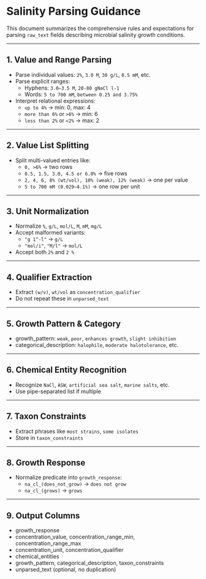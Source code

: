 # Salinity Parsing Guidance

This document summarizes the comprehensive rules and expectations for parsing `raw_text` fields describing microbial salinity growth conditions.

---

## 1. Value and Range Parsing

- Parse individual values: `2%`, `3.0 M`, `30 g/L`, `0.5 mM`, etc.
- Parse explicit ranges:
  - Hyphens: `3.0–3.5 M`, `20-80 gNaCl l-1`
  - Words: `5 to 700 mM`, `between 0.25 and 3.75%`
- Interpret relational expressions:
  - `up to 4%` → min: 0, max: 4
  - `more than 6%` or `>6%` → min: 6
  - `less than 2%` or `<2%` → max: 2

---

## 2. Value List Splitting

- Split multi-valued entries like:
  - `0, >6%` → two rows
  - `0.5, 1.5, 3.0, 4.5 or 6.0%` → five rows
  - `2, 4, 6, 8% (wt/vol), 10% (weak), 12% (weak)` → one per value
  - `5 to 700 mM (0.029–4.1%)` → one row per unit

---

## 3. Unit Normalization

- Normalize `%`, `g/L`, `mol/L`, `M`, `mM`, `mg/L`
- Accept malformed variants:
  - `"g 1^-l"` → `g/L`
  - `"mol/i"`, `"M/l"` → `mol/L`
- Accept both `2%` and `2 %`

---

## 4. Qualifier Extraction

- Extract `(w/v)`, `wt/vol` as `concentration_qualifier`
- Do not repeat these in `unparsed_text`

---

## 5. Growth Pattern & Category

- growth_pattern: `weak`, `poor`, `enhances growth`, `slight inhibition`
- categorical_description: `halophile`, `moderate halotolerance`, etc.

---

## 6. Chemical Entity Recognition

- Recognize `NaCl`, `ASW`, `artificial sea salt`, `marine salts`, etc.
- Use pipe-separated list if multiple

---

## 7. Taxon Constraints

- Extract phrases like `most strains`, `some isolates`
- Store in `taxon_constraints`

---

## 8. Growth Response

- Normalize predicate into `growth_response`:
  - `na_cl_(does_not_grow)` → `does not grow`
  - `na_cl_(grows)` → `grows`

---

## 9. Output Columns

- growth_response
- concentration_value, concentration_range_min, concentration_range_max
- concentration_unit, concentration_qualifier
- chemical_entities
- growth_pattern, categorical_description, taxon_constraints
- unparsed_text (optional, no duplication)